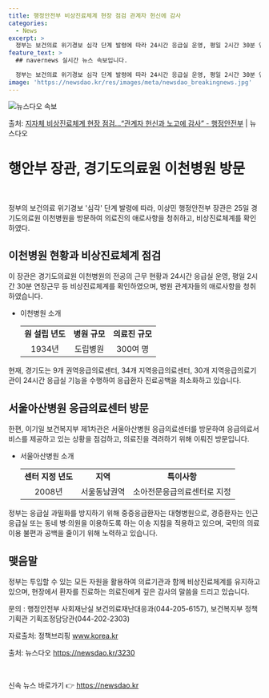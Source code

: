 ```yaml
---
title: 행정안전부 비상진료체계 현장 점검 관계자 헌신에 감사
categories:
  - News
excerpt: >
  정부는 보건의료 위기경보 심각 단계 발령에 따라 24시간 응급실 운영, 평일 2시간 30분 연장근무 등 지자…
feature_text: >
  ## navernews 실시간 뉴스 속보입니다.

  정부는 보건의료 위기경보 심각 단계 발령에 따라 24시간 응급실 운영, 평일 2시간 30분 연장근무 등 지자…
image: 'https://newsdao.kr/res/images/meta/newsdao_breakingnews.jpg'
---
```


![뉴스다오 속보](https://newsdao.kr/res/images/meta/newsdao_breakingnews.jpg)

<p>출처: <a href="https://newsdao.kr/3230" rel="dofollow">지자체 비상진료체계 현장 점검…“관계자 헌신과 노고에 감사” - 행정안전부</a> | 뉴스다오</p>

<h1 data-ke-size="size32">행안부 장관, 경기도의료원 이천병원 방문</h1>
<p data-ke-size="size16">&nbsp;</p>
정부의 보건의료 위기경보 '심각' 단계 발령에 따라, 이상민 행정안전부 장관은 25일 경기도의료원 이천병원을 방문하여 의료진의 애로사항을 청취하고, 비상진료체계를 확인하였다.

<h2 data-ke-size="size26">이천병원 현황과 비상진료체계 점검</h2>
이 장관은 경기도의료원 이천병원의 전공의 근무 현황과 24시간 응급실 운영, 평일 2시간 30분 연장근무 등 비상진료체계를 확인하였으며, 병원 관계자들의 애로사항을 청취하였습니다.

<ul>
    <li>이천병원 소개</li>
    <table>
        <tr>
            <td style="text-align: center; height: 17px;"><b>원 설립 년도</b></td>
            <td style="text-align: center; height: 17px;"><b>병원 규모</b></td>
            <td style="text-align: center; height: 17px;"><b>의료진 규모</b></td>
        </tr>
        <tr>
            <td style="text-align: center; height: 17px;">1934년</td>
            <td style="text-align: center; height: 17px;">도립병원</td>
            <td style="text-align: center; height: 17px;">300여 명</td>
        </tr>
    </table>
</ul>

<p data-ke-size="size16">현재, 경기도는 9개 권역응급의료센터, 34개 지역응급의료센터, 30개 지역응급의료기관이 24시간 응급실 기능을 수행하여 응급환자 진료공백을 최소화하고 있습니다.</p>

<h2 data-ke-size="size26">서울아산병원 응급의료센터 방문</h2>
한편, 이기일 보건복지부 제1차관은 서울아산병원 응급의료센터를 방문하여 응급의료서비스를 제공하고 있는 상황을 점검하고, 의료진을 격려하기 위해 이뤄진 방문입니다.

<ul>
    <li>서울아산병원 소개</li>
    <table>
        <tr>
            <td style="text-align: center; height: 17px;"><b>센터 지정 년도</b></td>
            <td style="text-align: center; height: 17px;"><b>지역</b></td>
            <td style="text-align: center; height: 17px;"><b>특이사항</b></td>
        </tr>
        <tr>
            <td style="text-align: center; height: 17px;">2008년</td>
            <td style="text-align: center; height: 17px;">서울동남권역</td>
            <td style="text-align: center; height: 17px;">소아전문응급의료센터로 지정</td>
        </tr>
    </table>
</ul>

<p data-ke-size="size16">정부는 응급실 과밀화를 방지하기 위해 중증응급환자는 대형병원으로, 경증환자는 인근 응급실 또는 동네 병·의원을 이용하도록 하는 이송 지침을 적용하고 있으며, 국민의 의료이용 불편과 공백을 줄이기 위해 노력하고 있습니다.</p>

<h2 data-ke-size="size26">맺음말</h2>
<p data-ke-size="size16">정부는 투입할 수 있는 모든 자원을 활용하여 의료기관과 함께 비상진료체계를 유지하고 있으며, 현장에서 환자를 진료하는 의료진에게 깊은 감사의 말씀을 드리고 있습니다.</p>
<p data-ke-size="size16">문의 : 행정안전부 사회재난실 보건의료재난대응과(044-205-6157), 보건복지부 정책기획관 기획조정담당관(044-202-2303)</p>
<p data-ke-size="size16">자료출처: 정책브리핑 <a href="https://www.korea.kr" target="_blank">www.korea.kr</a></p>
<p data-ke-size="size16">출처: 뉴스다오 <a href="https://newsdao.kr/3230" target="_blank">https://newsdao.kr/3230</a></p>
<p data-ke-size="size16">&nbsp;</p> 

신속 뉴스 바로가기 👉 <a href="https://newsdao.kr" rel="dofollow">https://newsdao.kr</a>


